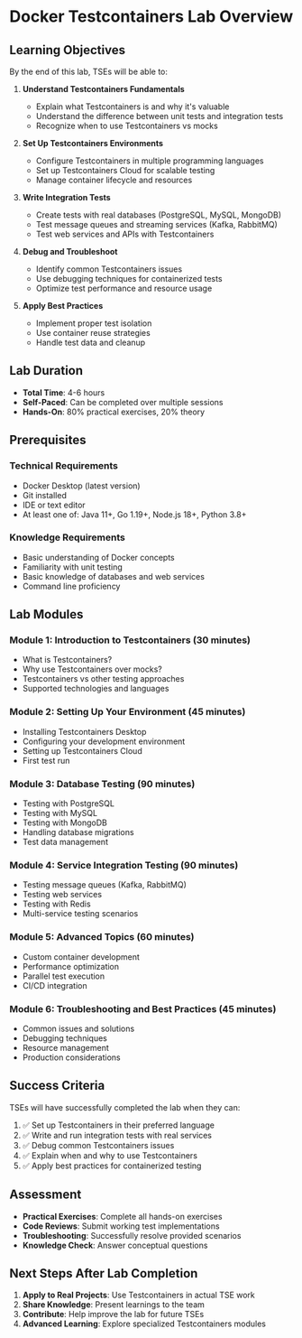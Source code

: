 # Docker Testcontainers Lab Overview

## Learning Objectives

By the end of this lab, TSEs will be able to:

1. **Understand Testcontainers Fundamentals**
   - Explain what Testcontainers is and why it's valuable
   - Understand the difference between unit tests and integration tests
   - Recognize when to use Testcontainers vs mocks

2. **Set Up Testcontainers Environments**
   - Configure Testcontainers in multiple programming languages
   - Set up Testcontainers Cloud for scalable testing
   - Manage container lifecycle and resources

3. **Write Integration Tests**
   - Create tests with real databases (PostgreSQL, MySQL, MongoDB)
   - Test message queues and streaming services (Kafka, RabbitMQ)
   - Test web services and APIs with Testcontainers

4. **Debug and Troubleshoot**
   - Identify common Testcontainers issues
   - Use debugging techniques for containerized tests
   - Optimize test performance and resource usage

5. **Apply Best Practices**
   - Implement proper test isolation
   - Use container reuse strategies
   - Handle test data and cleanup

## Lab Duration

- **Total Time**: 4-6 hours
- **Self-Paced**: Can be completed over multiple sessions
- **Hands-On**: 80% practical exercises, 20% theory

## Prerequisites

### Technical Requirements
- Docker Desktop (latest version)
- Git installed
- IDE or text editor
- At least one of: Java 11+, Go 1.19+, Node.js 18+, Python 3.8+

### Knowledge Requirements
- Basic understanding of Docker concepts
- Familiarity with unit testing
- Basic knowledge of databases and web services
- Command line proficiency

## Lab Modules

### Module 1: Introduction to Testcontainers (30 minutes)
- What is Testcontainers?
- Why use Testcontainers over mocks?
- Testcontainers vs other testing approaches
- Supported technologies and languages

### Module 2: Setting Up Your Environment (45 minutes)
- Installing Testcontainers Desktop
- Configuring your development environment
- Setting up Testcontainers Cloud
- First test run

### Module 3: Database Testing (90 minutes)
- Testing with PostgreSQL
- Testing with MySQL
- Testing with MongoDB
- Handling database migrations
- Test data management

### Module 4: Service Integration Testing (90 minutes)
- Testing message queues (Kafka, RabbitMQ)
- Testing web services
- Testing with Redis
- Multi-service testing scenarios

### Module 5: Advanced Topics (60 minutes)
- Custom container development
- Performance optimization
- Parallel test execution
- CI/CD integration

### Module 6: Troubleshooting and Best Practices (45 minutes)
- Common issues and solutions
- Debugging techniques
- Resource management
- Production considerations

## Success Criteria

TSEs will have successfully completed the lab when they can:

1. ✅ Set up Testcontainers in their preferred language
2. ✅ Write and run integration tests with real services
3. ✅ Debug common Testcontainers issues
4. ✅ Explain when and why to use Testcontainers
5. ✅ Apply best practices for containerized testing

## Assessment

- **Practical Exercises**: Complete all hands-on exercises
- **Code Reviews**: Submit working test implementations
- **Troubleshooting**: Successfully resolve provided scenarios
- **Knowledge Check**: Answer conceptual questions

## Next Steps After Lab Completion

1. **Apply to Real Projects**: Use Testcontainers in actual TSE work
2. **Share Knowledge**: Present learnings to the team
3. **Contribute**: Help improve the lab for future TSEs
4. **Advanced Learning**: Explore specialized Testcontainers modules
